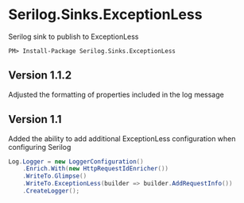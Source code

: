 Serilog.Sinks.ExceptionLess
===========================

Serilog sink to publish to ExceptionLess

```
PM> Install-Package Serilog.Sinks.ExceptionLess
```

Version 1.1.2
-------------
Adjusted the formatting of properties included in the log message

Version 1.1
-----------
Added the ability to add additional ExceptionLess configuration when configuring Serilog

```csharp
Log.Logger = new LoggerConfiguration()
    .Enrich.With(new HttpRequestIdEnricher())
    .WriteTo.Glimpse()
    .WriteTo.ExceptionLess(builder => builder.AddRequestInfo())
    .CreateLogger();
```